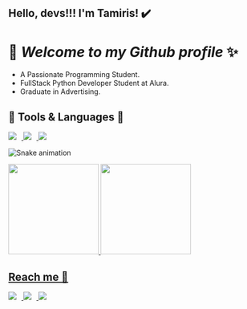## Hello, devs!!! I'm Tamiris! ✔️
# 👋 *Welcome to my Github profile* ✨

- A Passionate Programming Student.
- FullStack Python Developer Student at Alura.
- Graduate in Advertising.

## 👾 **Tools & Languages** 👾

<div>
  <a href="https://www.python.org" target="_blank">
    <img loading="lazy" src="https://img.shields.io/badge/Python-3776AB?style=for-the-badge&logo=python&logoColor=white" style="margin-right: 10px;" target="_blank">
  </a>   

  <a href="https://www.javascript.com" target="_blank">
    <img loading="lazy" src="https://img.shields.io/badge/JavaScript-F7DF1E?style=for-the-badge&logo=javascript&logoColor=black" style="margin-right: 10px;" target="_blank">
  </a>  

  <a href="https://www.mysql.com" target="_blank">
    <img loading="lazy" src="https://img.shields.io/badge/MySQL-4479A1?style=for-the-badge&logo=mysql&logoColor=white" style="margin-right: 10px;" target="_blank">
  </a>   
</div>



![Snake animation](https://github.com/TammyLannoy/TammyLannoy/blob/output/github-contribution-grid-snake.svg)

<div>
<a href="https://github.com/TammyLannoy">
<img loading="lazy" height="180em" src="https://github-readme-stats.vercel.app/api/top-langs/?username=TammyLannoy&layout=compact&langs_count=7&theme=dracula"/>
<img loading="lazy" height="180em" src="https://github-readme-stats.vercel.app/api?username=TammyLannoy&show_icons=true&theme=dracula&include_all_commits=true&count_private=true"/>


## Reach me 📲


  <a href="https://www.instagram.com/lannoy_ta" target="_blank">
    <img loading="lazy" src="https://img.shields.io/badge/Instagram-E4405F?style=for-the-badge&logo=instagram&logoColor=white" style="margin-right: 10px;" target="_blank">
  </a>   

  <a href="https://www.linkedin.com/in/tamiris-moreno" target="_blank">
    <img loading="lazy" src="https://img.shields.io/badge/LinkedIn-0077B5?style=for-the-badge&logo=linkedin&logoColor=white" style="margin-right: 10px;" target="_blank">
  </a>   

  <a href="https://discord.com/users/tammylannoy" target="_blank">
    <img loading="lazy" src="https://img.shields.io/badge/Discord-5865F2?style=for-the-badge&logo=discord&logoColor=white" style="margin-right: 10px;" target="_blank">
  </a>   
</div>
